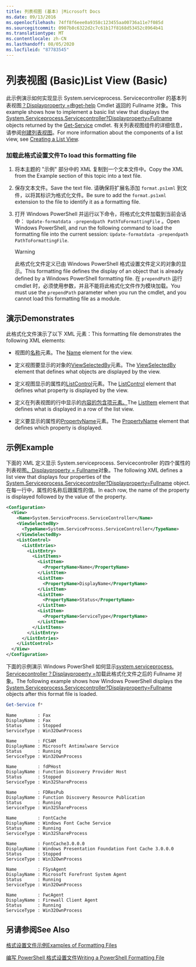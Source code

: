 ```yaml
---
title: 列表视图 (基本) |Microsoft Docs
ms.date: 09/13/2016
ms.openlocfilehash: 74ff8f6eee0a9358c123455aa00736a11e7f085d
ms.sourcegitcommit: 0907b8c6322d2c7c61b17f8168d53452c8964b41
ms.translationtype: MT
ms.contentlocale: zh-CN
ms.lasthandoff: 08/05/2020
ms.locfileid: "87783545"
---
```

# <a name="list-view-basic"></a><span data-ttu-id="ca5ae-102">列表视图 (Basic)</span><span class="sxs-lookup"><span data-stu-id="ca5ae-102">List View (Basic)</span></span>

<span data-ttu-id="ca5ae-103">此示例演示如何实现显示 System.serviceprocess. Servicecontroller 的基本列表视图[？Displayproperty =](/dotnet/api/System.ServiceProcess.ServiceController)由[get-help](/powershell/module/microsoft.powershell.management/get-service) Cmdlet 返回的 Fullname 对象。</span><span class="sxs-lookup"><span data-stu-id="ca5ae-103">This example shows how to implement a basic list view that displays the [System.Serviceprocess.Servicecontroller?Displayproperty=Fullname](/dotnet/api/System.ServiceProcess.ServiceController) objects returned by the [Get-Service](/powershell/module/microsoft.powershell.management/get-service) cmdlet.</span></span> <span data-ttu-id="ca5ae-104">有关列表视图组件的详细信息，请参阅[创建列表视图](./creating-a-list-view.md)。</span><span class="sxs-lookup"><span data-stu-id="ca5ae-104">For more information about the components of a list view, see [Creating a List View](./creating-a-list-view.md).</span></span>

### <a name="to-load-this-formatting-file"></a><span data-ttu-id="ca5ae-105">加载此格式设置文件</span><span class="sxs-lookup"><span data-stu-id="ca5ae-105">To load this formatting file</span></span>

1. <span data-ttu-id="ca5ae-106">将本主题的 "示例" 部分中的 XML 复制到一个文本文件中。</span><span class="sxs-lookup"><span data-stu-id="ca5ae-106">Copy the XML from the Example section of this topic into a text file.</span></span>

2. <span data-ttu-id="ca5ae-107">保存文本文件。</span><span class="sxs-lookup"><span data-stu-id="ca5ae-107">Save the text file.</span></span> <span data-ttu-id="ca5ae-108">请确保将扩展名添加 `format.ps1xml` 到文件，以将其标识为格式化文件。</span><span class="sxs-lookup"><span data-stu-id="ca5ae-108">Be sure to add the `format.ps1xml` extension to the file to identify it as a formatting file.</span></span>

3. <span data-ttu-id="ca5ae-109">打开 Windows PowerShell 并运行以下命令，将格式化文件加载到当前会话中： `Update-formatdata -prependpath PathToFormattingFile` 。</span><span class="sxs-lookup"><span data-stu-id="ca5ae-109">Open Windows PowerShell, and run the following command to load the formatting file into the current session: `Update-formatdata -prependpath PathToFormattingFile`.</span></span>

   > [!WARNING]
   > <span data-ttu-id="ca5ae-110">此格式化文件定义已由 Windows PowerShell 格式设置文件定义的对象的显示。</span><span class="sxs-lookup"><span data-stu-id="ca5ae-110">This formatting file defines the display of an object that is already defined by a Windows PowerShell formatting file.</span></span> <span data-ttu-id="ca5ae-111">在 `prependPath` 运行 cmdlet 时，必须使用参数，并且不能将此格式化文件作为模块加载。</span><span class="sxs-lookup"><span data-stu-id="ca5ae-111">You must use the `prependPath` parameter when you run the cmdlet, and you cannot load this formatting file as a module.</span></span>

## <a name="demonstrates"></a><span data-ttu-id="ca5ae-112">演示</span><span class="sxs-lookup"><span data-stu-id="ca5ae-112">Demonstrates</span></span>

<span data-ttu-id="ca5ae-113">此格式化文件演示了以下 XML 元素：</span><span class="sxs-lookup"><span data-stu-id="ca5ae-113">This formatting file demonstrates the following XML elements:</span></span>

- <span data-ttu-id="ca5ae-114">视图的[名称](./name-element-for-view-format.md)元素。</span><span class="sxs-lookup"><span data-stu-id="ca5ae-114">The [Name](./name-element-for-view-format.md) element for the view.</span></span>

- <span data-ttu-id="ca5ae-115">定义视图要显示的对象的[ViewSelectedBy](./viewselectedby-element-format.md)元素。</span><span class="sxs-lookup"><span data-stu-id="ca5ae-115">The [ViewSelectedBy](./viewselectedby-element-format.md) element that defines what objects are displayed by the view.</span></span>

- <span data-ttu-id="ca5ae-116">定义视图显示的属性的[ListControl](./listcontrol-element-format.md)元素。</span><span class="sxs-lookup"><span data-stu-id="ca5ae-116">The [ListControl](./listcontrol-element-format.md) element that defines what property is displayed by the view.</span></span>

- <span data-ttu-id="ca5ae-117">定义在列表视图的行中显示的[内容的包含项元素。](./listitem-element-for-listitems-for-listcontrol-format.md)</span><span class="sxs-lookup"><span data-stu-id="ca5ae-117">The [ListItem](./listitem-element-for-listitems-for-listcontrol-format.md) element that defines what is displayed in a row of the list view.</span></span>

- <span data-ttu-id="ca5ae-118">定义要显示的属性的[PropertyName](./propertyname-element-for-listitem-for-listcontrol-format.md)元素。</span><span class="sxs-lookup"><span data-stu-id="ca5ae-118">The [PropertyName](./propertyname-element-for-listitem-for-listcontrol-format.md) element that defines which property is displayed.</span></span>

## <a name="example"></a><span data-ttu-id="ca5ae-119">示例</span><span class="sxs-lookup"><span data-stu-id="ca5ae-119">Example</span></span>

<span data-ttu-id="ca5ae-120">下面的 XML 定义显示 System.serviceprocess. Servicecontroller 的四个属性的列表视图[。Displayproperty = Fullname](/dotnet/api/System.ServiceProcess.ServiceController)对象。</span><span class="sxs-lookup"><span data-stu-id="ca5ae-120">The following XML defines a list view that displays four properties of the [System.Serviceprocess.Servicecontroller?Displayproperty=Fullname](/dotnet/api/System.ServiceProcess.ServiceController) object.</span></span> <span data-ttu-id="ca5ae-121">在每一行中，属性的名称后跟属性的值。</span><span class="sxs-lookup"><span data-stu-id="ca5ae-121">In each row, the name of the property is displayed followed by the value of the property.</span></span>

```xml
<Configuration>
  <View>
    <Name>System.ServiceProcess.ServiceController</Name>
    <ViewSelectedBy>
      <TypeName>System.ServiceProcess.ServiceController</TypeName>
    </ViewSelectedBy>
    <ListControl>
      <ListEntries>
        <ListEntry>
          <ListItems>
            <ListItem>
              <PropertyName>Name</PropertyName>
            </ListItem>
            <ListItem>
              <PropertyName>DisplayName</PropertyName>
            </ListItem>
            <ListItem>
              <PropertyName>Status</PropertyName>
            </ListItem>
            <ListItem>
              <PropertyName>ServiceType</PropertyName>
            </ListItem>
          </ListItems>
        </ListEntry>
      </ListEntries>
    </ListControl>
  </View>
</Configuration>
```

<span data-ttu-id="ca5ae-122">下面的示例演示 Windows PowerShell 如何显示[system.serviceprocess. Servicecontroller？Displayproperty =](/dotnet/api/System.ServiceProcess.ServiceController)加载此格式化文件之后的 Fullname 对象。</span><span class="sxs-lookup"><span data-stu-id="ca5ae-122">The following example shows how Windows PowerShell displays the [System.Serviceprocess.Servicecontroller?Displayproperty=Fullname](/dotnet/api/System.ServiceProcess.ServiceController) objects after this format file is loaded.</span></span>

```powershell
Get-Service f*
```

```output
Name        : Fax
DisplayName : Fax
Status      : Stopped
ServiceType : Win32OwnProcess

Name        : FCSAM
DisplayName : Microsoft Antimalware Service
Status      : Running
ServiceType : Win32OwnProcess

Name        : fdPHost
DisplayName : Function Discovery Provider Host
Status      : Stopped
ServiceType : Win32ShareProcess

Name        : FDResPub
DisplayName : Function Discovery Resource Publication
Status      : Running
ServiceType : Win32ShareProcess

Name        : FontCache
DisplayName : Windows Font Cache Service
Status      : Running
ServiceType : Win32ShareProcess

Name        : FontCache3.0.0.0
DisplayName : Windows Presentation Foundation Font Cache 3.0.0.0
Status      : Stopped
ServiceType : Win32OwnProcess

Name        : FSysAgent
DisplayName : Microsoft Forefront System Agent
Status      : Running
ServiceType : Win32OwnProcess

Name        : FwcAgent
DisplayName : Firewall Client Agent
Status      : Running
ServiceType : Win32OwnProcess
```

## <a name="see-also"></a><span data-ttu-id="ca5ae-123">另请参阅</span><span class="sxs-lookup"><span data-stu-id="ca5ae-123">See Also</span></span>

[<span data-ttu-id="ca5ae-124">格式设置文件示例</span><span class="sxs-lookup"><span data-stu-id="ca5ae-124">Examples of Formatting Files</span></span>](./examples-of-formatting-files.md)

[<span data-ttu-id="ca5ae-125">编写 PowerShell 格式设置文件</span><span class="sxs-lookup"><span data-stu-id="ca5ae-125">Writing a PowerShell Formatting File</span></span>](./writing-a-powershell-formatting-file.md)
